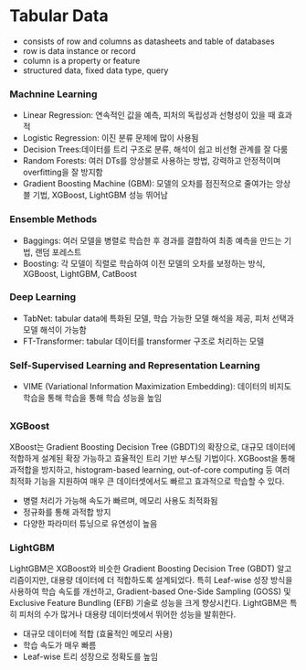 # Tabular Data

* consists of row and columns as datasheets and table of databases
* row is data instance or record
* column is a property or feature
* structured data, fixed data type, query

### Machnine Learning

* Linear Regression: 연속적인 값을 예측, 피처의 독립성과 선형성이 있을 때 효과적
* Logistic Regression: 이진 분류 문제에 많이 사용됨
* Decision Trees:데이터를 트리 구조로 분류, 해석이 쉽고 비선형 관계를 잘 다룸
* Random Forests: 여러 DTs를 앙상블로 사용하는 방법, 강력하고 안정적이며 overfitting을 잘 방지함
* Gradient Boosting Machine (GBM): 모델의 오차를 점진적으로 줄여가는 앙상블 기법, XGBoost, LightGBM 성능 뛰어남

### Ensemble Methods

* Baggings: 여러 모델을 병렬로 학습한 후 경과를 결합하여 최종 예측을 만드는 기법, 랜덤 포레스트
* Boosting: 각 모델이 직렬로 학습하여 이전 모델의 오차를 보정하는 방식, XGBoost, LightGBM, CatBoost

### Deep Learning

* TabNet: tabular data에 특화된 모델, 학습 가능한 모델 해석을 제공, 피처 선택과 모델 해석이 가능함
* FT-Transformer: tabular 데이터를 transformer 구조로 처리하는 모델

### Self-Supervised Learning and Representation Learning

* VIME (Variational Information Maximization Embedding): 데이터의 비지도 학습을 통해 학습을 통해 학습 성능을 높임

##

### XGBoost

XBoost는 Gradient Boosting Decision Tree (GBDT)의 확장으로, 대규모 데이터에 적합하게 설계된 확장 가능하고 효율적인 트리 기반 부스팅 기법이다. XGBoost을 통해 과적합을 방지하고, histogram-based learning, out-of-core computing 등 여러 최적화 기능을 지원하여 매우 큰 데이터셋에서도 빠르고 효과적으로 학습할 수 있다.

* 병렬 처리가 가능해 속도가 빠르며, 메모리 사용도 최적화됨
* 정규화를 통해 과적합 방지
* 다양한 파라미터 튜닝으로 유연성이 높음

### LightGBM

LightGBM은 XGBoost와 비슷한 Gradient Boosting Decision Tree (GBDT) 알고리즘이지만, 대용량 데이터에 더 적합하도록 설계되었다. 특히 Leaf-wise 성장 방식을 사용하여 학습 속도를 개선하고, Gradient-based One-Side Sampling (GOSS) 및 Exclusive Feature Bundling (EFB) 기술로 성능을 크게 향상시킨다. LightGBM은 특히 피처의 수가 많거나 대용량 데이터셋에서 뛰어한 성능을 발휘한다.

* 대규모 데이터에 적합 (효율적인 메모리 사용)
* 학습 속도가 매우 빠름
* Leaf-wise 트리 성장으로 정확도를 높임
